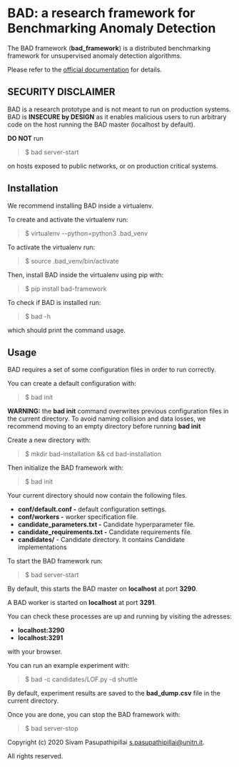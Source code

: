 # BAD: a research framework for Benchmarking Anomaly Detection
The BAD framework (**bad_framework**) is a distributed benchmarking framework for unsupervised anomaly detection algorithms.

Please refer to the [official documentation](https://www.youtube.com/watch?v=oHg5SJYRHA0) for details.

## SECURITY DISCLAIMER
BAD is a research prototype and is not meant to run on production systems. BAD is **INSECURE by DESIGN** as it enables malicious users to run arbitrary code on the host running the BAD master (localhost by default).

**DO NOT** run 
> $ bad server-start

on hosts exposed to public networks, or on production critical systems.

## Installation
We recommend installing BAD inside a virtualenv.

To create and activate the virtualenv run:
> $ virtualenv --python=python3 .bad_venv

To activate the virtualenv run:
> $ source .bad_venv/bin/activate

Then, install BAD inside the virtualenv using pip with:
> $ pip install bad-framework

To check if BAD is installed run:
> $ bad -h

which should print the command usage.

## Usage
BAD requires a set of some configuration files in order to run correctly.

You can create a default configuration with:
> $ bad init

**WARNING:** the **bad init** command overwrites previous configuration files in the current directory.
 To avoid naming collision and data losses, we recommend moving to an empty directory before running **bad init**

Create a new directory with:
> $ mkdir bad-installation && cd bad-installation

Then initialize the BAD framework with:
> $ bad init

Your current directory should now contain the following files.
- **conf/default.conf -** default configuration settings.
- **conf/workers -** worker specification file.
- **candidate_parameters.txt -** Candidate hyperparameter file.
- **candidate_requirements.txt -** Candidate requirements file.
- **candidates/** - Candidate directory. It contains Candidate implementations

To start the BAD framework run:
> $ bad server-start

By default, this starts the BAD master on **localhost** at port **3290**.

A BAD worker is started on **localhost** at port **3291**.

You can check these processes are up and running by visiting the adresses:
- **localhost:3290**
- **localhost:3291**

with your browser.

You can run an example experiment with:
> $ bad -c candidates/LOF.py -d shuttle

By default, experiment results are saved to the **bad_dump.csv** file in the current directory.

Once you are done, you can stop the BAD framework with:
> $ bad server-stop

Copyright (c) 2020 Sivam Pasupathipillai <s.pasupathipillai@unitn.it>.

All rights reserved.
